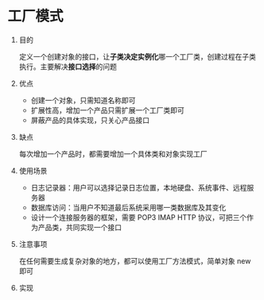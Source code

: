 # 工厂模式

1. 目的

   定义一个创建对象的接口，让**子类决定实例化**哪一个工厂类，创建过程在子类执行。主要解决**接口选择**的问题

2. 优点

   - 创建一个对象，只需知道名称即可
   - 扩展性高，增加一个产品只需扩展一个工厂类即可
   - 屏蔽产品的具体实现，只关心产品接口

3. 缺点

   每次增加一个产品时，都需要增加一个具体类和对象实现工厂

4. 使用场景

   - 日志记录器：用户可以选择记录日志位置，本地硬盘、系统事件、远程服务器
   - 数据库访问：当用户不知道最后系统采用哪一类数据库及其变化
   - 设计一个连接服务器的框架，需要 POP3 IMAP HTTP 协议，可把三个作为产品类，共同实现一个接口

5. 注意事项

   在任何需要生成复杂对象的地方，都可以使用工厂方法模式，简单对象 new 即可

6. 实现